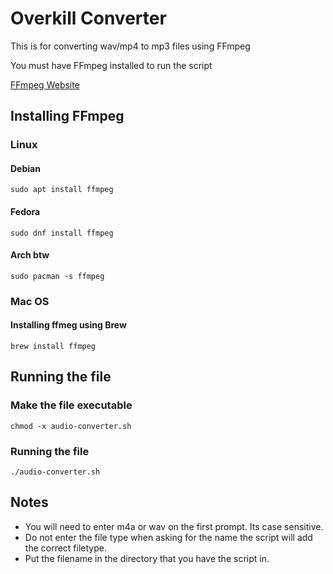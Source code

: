 # Overkill Converter

This is for converting wav/mp4 to mp3 files using FFmpeg

You must have FFmpeg installed to run the script

[FFmpeg Website](https://ffmpeg.org/)

## Installing FFmpeg

### Linux

#### Debian

```
sudo apt install ffmpeg
```

#### Fedora

```
sudo dnf install ffmpeg
```

#### Arch btw

```
sudo pacman -s ffmpeg
```

### Mac OS

#### Installing ffmeg using Brew

```
brew install ffmpeg
```

## Running the file

### Make the file executable

```
chmod -x audio-converter.sh
```
### Running the file
```
./audio-converter.sh
```
## Notes
- You will need to enter m4a or wav on the first prompt. Its case sensitive.
- Do not enter the file type when asking for the name the script will add the correct filetype.
- Put the filename in the directory that you have the script in.
